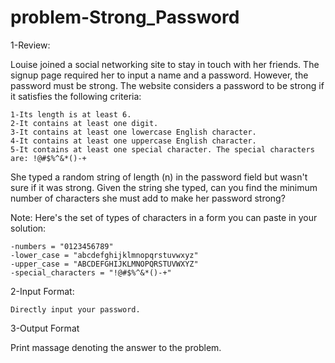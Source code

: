 # problem-Strong_Password

1-Review: 

Louise joined a social networking site to stay in touch with her friends. The signup page required her to input a name and a password. However, the password must be strong. The website considers a password to be strong if it satisfies the following criteria:

    1-Its length is at least 6.
    2-It contains at least one digit.
    3-It contains at least one lowercase English character.
    4-It contains at least one uppercase English character.
    5-It contains at least one special character. The special characters are: !@#$%^&*()-+

She typed a random string of length (n) in the password field but wasn't sure if it was strong. Given the string she typed, can you find the minimum number of characters she must add to make her password strong?

Note: Here's the set of types of characters in a form you can paste in your solution:

    -numbers = "0123456789"
    -lower_case = "abcdefghijklmnopqrstuvwxyz"
    -upper_case = "ABCDEFGHIJKLMNOPQRSTUVWXYZ"
    -special_characters = "!@#$%^&*()-+"
    
    
2-Input Format:
    
    Directly input your password.
    
3-Output Format

Print massage denoting the answer to the problem.
